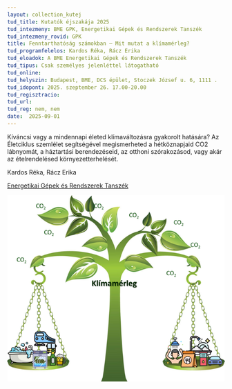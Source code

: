 ```yaml
---
layout: collection_kutej
tud_title: Kutatók éjszakája 2025
tud_intezmeny: BME GPK, Energetikai Gépek és Rendszerek Tanszék
tud_intezmeny_rovid: GPK
title: Fenntarthatóság számokban – Mit mutat a klímamérleg?
tud_programfelelos: Kardos Réka, Rácz Erika
tud_eloadok: A BME Energetikai Gépek és Rendszerek Tanszék
tud_tipus: Csak személyes jelenléttel látogatható
tud_online: 
tud_helyszin: Budapest, BME, DCS épület, Stoczek József u. 6, 1111 .
tud_idopont: 2025. szeptember 26. 17.00-20.00
tud_regisztracio: 
tud_url: 
tud_reg: nem, nem
date:  2025-09-01
---
```


Kíváncsi vagy a mindennapi életed klímaváltozásra gyakorolt hatására? Az Életciklus szemlélet segítségével megismerheted a hétköznapjaid CO2 lábnyomát, a háztartási berendezéseid, az otthoni szórakozásod, vagy akár az ételrendelésed környezetterhelését.


Kardos Réka, Rácz Erika

[Energetikai Gépek és Rendszerek Tanszék](https://www.energia.bme.hu/)

![Fenntarthatóság számokban – Mit mutat a klímamérleg?](../2025/images/fenntarthatosag-szamokban-mit-mutat-a-klimamerleg.png)
